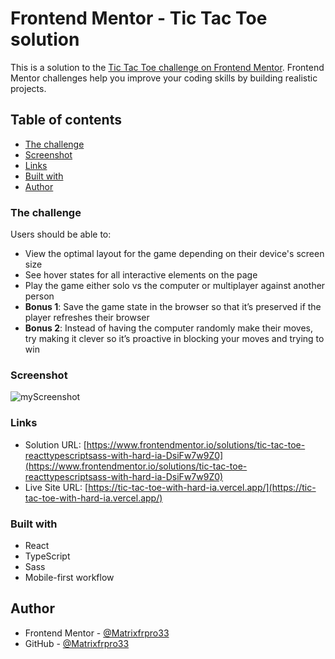 # Frontend Mentor - Tic Tac Toe solution

This is a solution to the [Tic Tac Toe challenge on Frontend Mentor](https://www.frontendmentor.io/challenges/tic-tac-toe-game-Re7ZF_E2v). Frontend Mentor challenges help you improve your coding skills by building realistic projects. 

## Table of contents
- [The challenge](#the-challenge)
- [Screenshot](#screenshot)
- [Links](#links)
- [Built with](#built-with)
- [Author](#author)

### The challenge

Users should be able to:

- View the optimal layout for the game depending on their device's screen size
- See hover states for all interactive elements on the page
- Play the game either solo vs the computer or multiplayer against another person
- **Bonus 1**: Save the game state in the browser so that it’s preserved if the player refreshes their browser
- **Bonus 2**: Instead of having the computer randomly make their moves, try making it clever so it’s proactive in blocking your moves and trying to win

### Screenshot

![myScreenshot](https://github.com/Matrixfrpro33/tic-tac-toe-with-hard-ia/blob/098a31df1a4bccd0ee4af6d6a0a24a7550788d73/screenshot%20-%20Tic%20Tac%20Toe.png)

### Links

- Solution URL: [https://www.frontendmentor.io/solutions/tic-tac-toe-reacttypescriptsass-with-hard-ia-DsiFw7w9Z0](https://www.frontendmentor.io/solutions/tic-tac-toe-reacttypescriptsass-with-hard-ia-DsiFw7w9Z0)
- Live Site URL: [https://tic-tac-toe-with-hard-ia.vercel.app/](https://tic-tac-toe-with-hard-ia.vercel.app/)

### Built with

- React
- TypeScript
- Sass
- Mobile-first workflow

## Author

- Frontend Mentor - [@Matrixfrpro33](https://www.frontendmentor.io/profile/Matrixfrpro33)
- GitHub - [@Matrixfrpro33](https://github.com/Matrixfrpro33)
